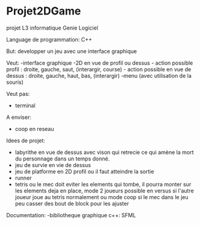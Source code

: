 # Projet2DGame
projet L3 informatique Genie Logiciel

Language de programmation:
C++

But: developper un jeu avec une interface graphique

Veut:
-interface graphique
-2D en vue de profil ou dessus
    - action possible profil : droite, gauche, saut, (interargir, course)
    - action possible en vue de dessus : droite, gauche, haut, bas, (interargir)
-menu (avec utilisation de la souris)

Veut pas:
- terminal

A enviser:
- coop en reseau

Idees de projet:
- labyrithe en vue de dessus avec vison qui retrecie ce qui amène la mort du personnage dans un temps donné.
- jeu de survie en vie de dessus 
- jeu de platforme en 2D profil ou il faut atteindre la sortie
- runner
- tetris ou le mec doit eviter les elements qui tombe, il pourra monter sur les elements deja en place, mode 2 joueurs possible en versus si l'autre joueur joue au tetris normalement ou mode coop si le mec dans le jeu peu casser des bout de block pour les ajuster


Documentation:
-bibliotheque graphique c++: SFML
